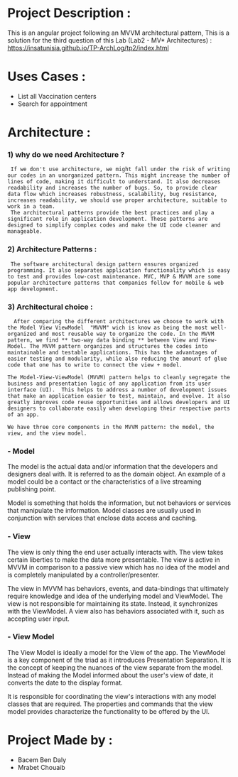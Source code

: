 # Project Description : 
This is an angular project following an MVVM architectural pattern, 
This is a solution for the third question of this Lab (Lab2 - MV* Architectures) : 
https://insatunisia.github.io/TP-ArchLog/tp2/index.html

# Uses Cases :
  - List all Vaccination centers
  - Search for appointment


#  Architecture : 
  ### 1) why do we need Architecture ?
     If we don't use architecture, we might fall under the risk of writing our codes in an unorganized pattern. This might increase the number of lines of code, making it difficult to understand. It also decreases readability and increases the number of bugs. So, to provide clear data flow which increases robustness, scalability, bug resistance, increases readability, we should use proper architecture, suitable to work in a team.
     The architectural patterns provide the best practices and play a significant role in application development. These patterns are designed to simplify complex codes and make the UI code cleaner and manageable.

  ### 2) Architecture Patterns : 
     The software architectural design pattern ensures organized programming. It also separates application functionality which is easy to test and provides low-cost maintenance. MVC, MVP & MVVM are some popular architecture patterns that companies follow for mobile & web app development.

  ### 3) Architectural choice : 
      After comparing the different architectures we choose to work with the Model View ViewModel  "MVVM" wich is know as being the most well-organized and most reusable way to organize the code. In the MVVM pattern, we find ** two-way data binding ** between View and View-Model. The MVVM pattern organizes and structures the codes into maintainable and testable applications. This has the advantages of easier testing and modularity, while also reducing the amount of glue code that one has to write to connect the view + model.
    
    The Model-View-ViewModel (MVVM) pattern helps to cleanly segregate the business and presentation logic of any application from its user interface (UI).  This helps to address a number of development issues that make an application easier to test, maintain, and evolve. It also greatly improves code reuse opportunities and allows developers and UI designers to collaborate easily when developing their respective parts of an app.
    
    We have three core components in the MVVM pattern: the model, the view, and the view model. 

### - Model
The model is the actual data and/or information that the developers and designers deal with. It is referred to as the domain object. An example of a model could be a contact or the characteristics of a live streaming publishing point.

Model is something that holds the information, but not behaviors or services that manipulate the information. Model classes are usually used in conjunction with services that enclose data access and caching.

### - View
The view is only thing the end user actually interacts with. The view takes certain liberties to make the data more presentable. The view is active in MVVM in comparison to a passive view which has no idea of the model and is completely manipulated by a controller/presenter.

The view in MVVM has behaviors, events, and data-bindings that ultimately require knowledge and idea of the underlying model and ViewModel. The view is not responsible for maintaining its state. Instead, it synchronizes with the ViewModel. A view also has behaviors associated with it, such as accepting user input.

### - View Model
The View Model is ideally a model for the View of the app. The ViewModel is a key component of the triad as it introduces Presentation Separation. It is the concept of keeping the nuances of the view separate from the model. Instead of making the Model informed about the user's view of date, it converts the date to the display format.

It is responsible for coordinating the view's interactions with any model classes that are required. The properties and commands that the view model provides characterize the functionality to be offered by the UI.

# Project Made by :
  - Bacem Ben Daly
  - Mrabet Chouaib

